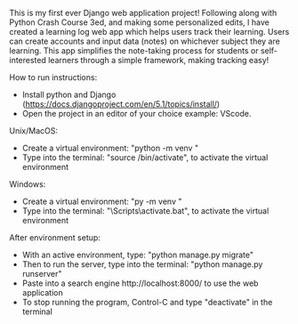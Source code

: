 This is my first ever Django web application project! 
Following along with Python Crash Course 3ed, and making some personalized edits, I have created a learning log web app which helps users track their 
learning. Users can create accounts and input data (notes) on whichever subject they are learning. This app simplifies
the note-taking process for students or self-interested learners through a simple framework, making tracking easy!

How to run instructions:
- Install python and Django (https://docs.djangoproject.com/en/5.1/topics/install/)
- Open the project in an editor of your choice example: VScode.

Unix/MacOS:
- Create a virtual environment: "python -m venv <name-of-environment>"
- Type into the terminal: "source <name-of-environment>/bin/activate", to activate the virtual environment

Windows:
- Create a virtual environment: "py -m venv <name-of-environment>"
- Type into the terminal: "<name-of-environment>\Scripts\activate.bat", to activate the virtual environment

After environment setup:
- With an active environment, type: "python manage.py migrate"
- Then to run the server, type into the terminal: "python manage.py runserver"
- Paste into a search engine http://localhost:8000/ to use the web application
- To stop running the program, Control-C and type "deactivate" in the terminal
